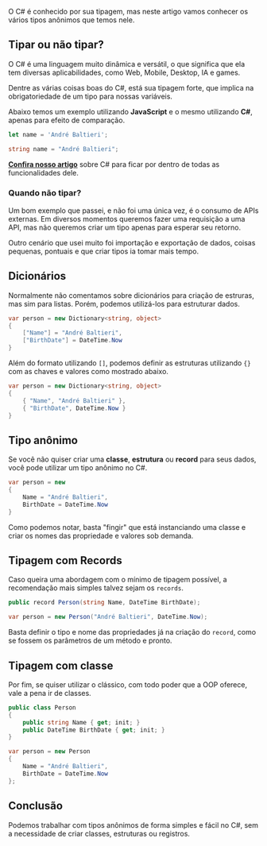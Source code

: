 O C# é conhecido por sua tipagem, mas neste artigo vamos conhecer os vários tipos anônimos que temos nele.

## Tipar ou não tipar?
O C# é uma linguagem muito dinâmica e versátil, o que significa que ela tem diversas aplicabilidades, como Web, Mobile, Desktop, IA e games.

Dentre as várias coisas boas do C#, está sua tipagem forte, que implica na obrigatoriedade de um tipo para nossas variáveis.

Abaixo temos um exemplo utilizando **JavaScript** e o mesmo utilizando **C#**, apenas para efeito de comparação.

```javascript
let name = 'André Baltieri';
```

```csharp
string name = "André Baltieri";
```

[**Confira nosso artigo**](https://balta.io/blog/csharp) sobre C# para ficar por dentro de todas as funcionalidades dele.

### Quando não tipar?
Um bom exemplo que passei, e não foi uma única vez, é o consumo de APIs externas. Em diversos momentos queremos fazer uma requisição a uma API, mas não queremos criar um tipo apenas para esperar seu retorno.

Outro cenário que usei muito foi importação e exportação de dados, coisas pequenas, pontuais e que criar tipos ia tomar mais tempo.

## Dicionários
Normalmente não comentamos sobre dicionários para criação de estruras, mas sim para listas. Porém, podemos utilizá-los para estruturar dados.

```csharp
var person = new Dictionary<string, object> 
{
    ["Name"] = "André Baltieri",
    ["BirthDate"] = DateTime.Now
}
```
Além do formato utilizando `[]`, podemos definir as estruturas utilizando `{}` com as chaves e valores como mostrado abaixo.

```csharp
var person = new Dictionary<string, object> 
{
    { "Name", "André Baltieri" },
    { "BirthDate", DateTime.Now }
}
```

## Tipo anônimo
Se você não quiser criar uma **classe**, **estrutura** ou **record** para seus dados, você pode utilizar um tipo anônimo no C#.

```csharp
var person = new 
{
    Name = "André Baltieri",
    BirthDate = DateTime.Now
}
```
Como podemos notar, basta "fingir" que está instanciando uma classe e criar os nomes das propriedade e valores sob demanda.

## Tipagem com Records
Caso queira uma abordagem com o mínimo de tipagem possível, a recomendação mais simples talvez sejam os `records`.

```csharp
public record Person(string Name, DateTime BirthDate);

var person = new Person("André Baltieri", DateTime.Now);
```

Basta definir o tipo e nome das propriedades já na criação do `record`, como se fossem os parâmetros de um método e pronto.

## Tipagem com classe
Por fim, se quiser utilizar o clássico, com todo poder que a OOP oferece, vale a pena ir de classes.

```csharp
public class Person
{
    public string Name { get; init; }
    public DateTime BirthDate { get; init; }
}

var person = new Person
{
    Name = "André Baltieri",
    BirthDate = DateTime.Now
};
```

## Conclusão
Podemos trabalhar com tipos anônimos de forma simples e fácil no C#, sem a necessidade de criar classes, estruturas ou registros.